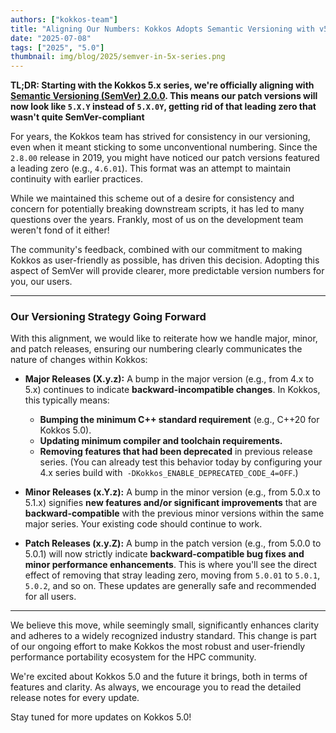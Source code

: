 ```yaml
---
authors: ["kokkos-team"]
title: "Aligning Our Numbers: Kokkos Adopts Semantic Versioning with v5.0"
date: "2025-07-08"
tags: ["2025", "5.0"]
thumbnail: img/blog/2025/semver-in-5x-series.png
---
```



**TL;DR: Starting with the Kokkos 5.x series, we're officially aligning with
[Semantic Versioning (SemVer) 2.0.0](https://semver.org). This means our patch
versions will now look like `5.X.Y` instead of `5.X.0Y`, getting rid of that
leading zero that wasn't quite SemVer-compliant**

For years, the Kokkos team has strived for consistency in our versioning, even
when it meant sticking to some unconventional numbering. Since the `2.8.00`
release in 2019, you might have noticed our patch versions featured a leading
zero (e.g., `4.6.01`). This format was an attempt to maintain continuity with
earlier practices.

While we maintained this scheme out of a desire for consistency and concern for
potentially breaking downstream scripts, it has led to many questions over the
years. Frankly, most of us on the development team weren't fond of it either!

The community's feedback, combined with our commitment to making Kokkos as
user-friendly as possible, has driven this decision. Adopting this aspect of
SemVer will provide clearer, more predictable version numbers for you, our
users.

---


### Our Versioning Strategy Going Forward

With this alignment, we would like to reiterate how we handle major, minor, and
patch releases, ensuring our numbering clearly communicates the nature of
changes within Kokkos:

* **Major Releases (X.y.z):** A bump in the major version (e.g., from 4.x to 5.x)
  continues to indicate **backward-incompatible changes**. In Kokkos, this
  typically means:
  * **Bumping the minimum C++ standard requirement** (e.g., C++20 for Kokkos 5.0).
  * **Updating minimum compiler and toolchain requirements.**
  * **Removing features that had been deprecated** in previous release series.
    (You can already test this behavior today by configuring your 4.x series
    build with` -DKokkos_ENABLE_DEPRECATED_CODE_4=OFF`.)

* **Minor Releases (x.Y.z):** A bump in the minor version (e.g., from 5.0.x to
  5.1.x) signifies **new features and/or significant improvements** that are
  **backward-compatible** with the previous minor versions within the same major
  series. Your existing code should continue to work.

* **Patch Releases (x.y.Z):** A bump in the patch version (e.g., from 5.0.0 to
  5.0.1) will now strictly indicate **backward-compatible bug fixes and minor
  performance enhancements**. This is where you'll see the direct effect of
  removing that stray leading zero, moving from `5.0.01` to `5.0.1`, `5.0.2`,
  and so on. These updates are generally safe and recommended for all users.


---

We believe this move, while seemingly small, significantly enhances clarity and
adheres to a widely recognized industry standard. This change is part of our
ongoing effort to make Kokkos the most robust and user-friendly performance
portability ecosystem for the HPC community.

We're excited about Kokkos 5.0 and the future it brings, both in terms of
features and clarity. As always, we encourage you to read the detailed release
notes for every update.

Stay tuned for more updates on Kokkos 5.0!
